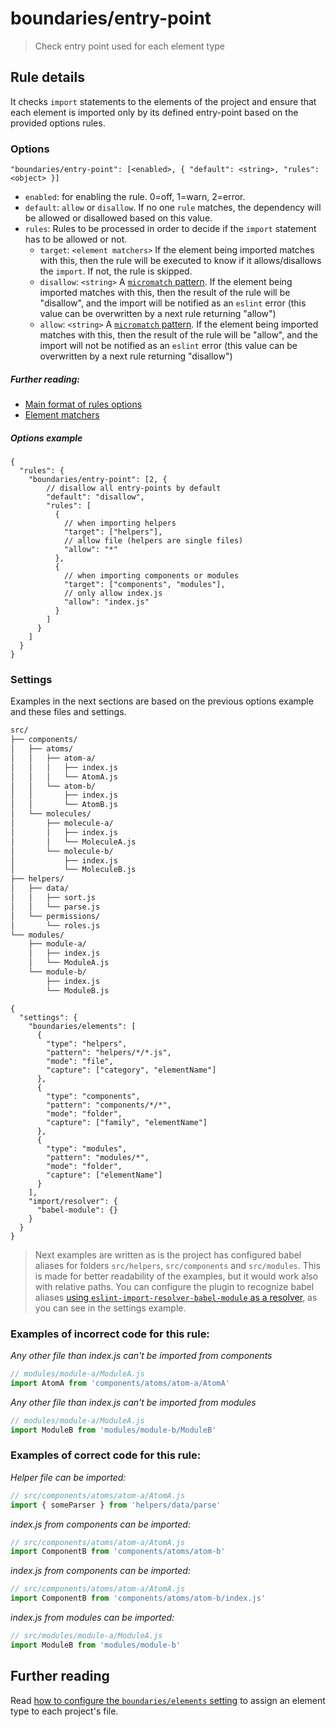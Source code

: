 # boundaries/entry-point

> Check entry point used for each element type

## Rule details

It checks `import` statements to the elements of the project and ensure that each element is imported only by its defined entry-point based on the provided options rules.

### Options

```
"boundaries/entry-point": [<enabled>, { "default": <string>, "rules": <object> }]
```

* `enabled`: for enabling the rule. 0=off, 1=warn, 2=error.
* `default`: `allow` or `disallow`. If no one `rule` matches, the dependency will be allowed or disallowed based on this value.
* `rules`: Rules to be processed in order to decide if the `import` statement has to be allowed or not.
  * `target`: `<element matchers>` If the element being imported matches with this, then the rule will be executed to know if it allows/disallows the `import`. If not, the rule is skipped.
  * `disallow`: `<string>` A [`micromatch` pattern](https://github.com/micromatch/micromatch). If the element being imported matches with this, then the result of the rule will be "disallow", and the import will be notified as an `eslint` error (this value can be overwritten by a next rule returning "allow")
  * `allow`: `<string>` A [`micromatch` pattern](https://github.com/micromatch/micromatch). If the element being imported matches with this, then the result of the rule will be "allow", and the import will not be notified as an `eslint` error (this value can be overwritten by a next rule returning "disallow")

##### Further reading:
* [Main format of rules options](../../README.md#main-format-of-rules-options)
* [Element matchers](../../README.md#elements-matchers)

##### Options example

```jsonc
{
  "rules": {
    "boundaries/entry-point": [2, {
        // disallow all entry-points by default
        "default": "disallow",
        "rules": [
          {
            // when importing helpers
            "target": ["helpers"],
            // allow file (helpers are single files)
            "allow": "*"
          },
          {
            // when importing components or modules
            "target": ["components", "modules"],
            // only allow index.js
            "allow": "index.js"
          }
        ]
      }
    ]
  }
}
```
### Settings

Examples in the next sections are based on the previous options example and these files and settings.

```txt
src/
├── components/
│   ├── atoms/
│   │   ├── atom-a/
│   │   │   ├── index.js
│   │   │   └── AtomA.js
│   │   └── atom-b/
│   │       ├── index.js
│   │       └── AtomB.js
│   └── molecules/
│       ├── molecule-a/
│       │   ├── index.js
│       │   └── MoleculeA.js
│       └── molecule-b/
│           ├── index.js
│           └── MoleculeB.js
├── helpers/
│   ├── data/
│   │   ├── sort.js
│   │   └── parse.js
│   └── permissions/
│       └── roles.js
└── modules/
    ├── module-a/
    │   ├── index.js
    │   └── ModuleA.js
    └── module-b/
        ├── index.js
        └── ModuleB.js
```

```jsonc
{
  "settings": {
    "boundaries/elements": [
      {
        "type": "helpers",
        "pattern": "helpers/*/*.js",
        "mode": "file",
        "capture": ["category", "elementName"]
      },
      {
        "type": "components",
        "pattern": "components/*/*",
        "mode": "folder",
        "capture": ["family", "elementName"]
      },
      {
        "type": "modules",
        "pattern": "modules/*",
        "mode": "folder",
        "capture": ["elementName"]
      }
    ],
    "import/resolver": {
      "babel-module": {}
    }
  }
}
```

> Next examples are written as is the project has configured babel aliases for folders `src/helpers`, `src/components` and `src/modules`. This is made for better readability of the examples, but it would work also with relative paths. You can configure the plugin to recognize babel aliases [using `eslint-import-resolver-babel-module` as a resolver](../../README.md#resolvers), as you can see in the settings example.

### Examples of **incorrect** code for this rule:

_Any other file than index.js can't be imported from components_

```js
// modules/module-a/ModuleA.js
import AtomA from 'components/atoms/atom-a/AtomA'

```

_Any other file than index.js can't be imported from modules_

```js
// modules/module-a/ModuleA.js
import ModuleB from 'modules/module-b/ModuleB'

```

### Examples of **correct** code for this rule:

_Helper file can be imported:_

```js
// src/components/atoms/atom-a/AtomA.js
import { someParser } from 'helpers/data/parse'

```

_index.js from components can be imported:_

```js
// src/components/atoms/atom-a/AtomA.js
import ComponentB from 'components/atoms/atom-b'

```

_index.js from components can be imported:_

```js
// src/components/atoms/atom-a/AtomA.js
import ComponentB from 'components/atoms/atom-b/index.js'

```

_index.js from modules can be imported:_

```js
// src/modules/module-a/ModuleA.js
import ModuleB from 'modules/module-b'

```

## Further reading

Read [how to configure the `boundaries/elements` setting](../../README.md#global-settings) to assign an element type to each project's file.
